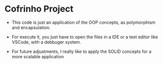 # Cofrinho Project

* This code is just an application of the OOP concepts, as polymorphism and encapsulation.

* For execute it, you just have to open the files in a IDE or a text editor like VSCode, with a debbuger system. 

* For future adjustments, I really like to apply the SOLID concepts for a more scalable application 
